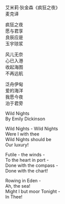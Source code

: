 艾米莉·狄金森《疯狂之夜》  
麦克译 
 
疯狂之夜  
愿与君享  
良辰应是  
玉宇琼浆  

风儿无奈  
心已入港  
收起海图  
不再远航  

泛舟伊甸  
爱的海洋  
我愿今夜  
泊于君旁

Wild Nights  
By Emily Dickinson

Wild Nights - Wild Nights  
Were I with thee  
Wild Nights should be  
Our luxury!

Futile - the winds -  
To the heart in port -  
Done with the compass -  
Done with the chart!

Rowing in Eden -  
Ah, the sea!  
Might I but moor Tonight -  
In Thee!

[comment]: # (與君同享夜瘋狂)
[comment]: # (瘋狂長夜樂無疆)
[comment]: # (心在港灣風無力)
[comment]: # (拋棄海圖不遠航)
[comment]: # (泛舟伊甸愛之海)
[comment]: # (但願今夜泊君旁)
